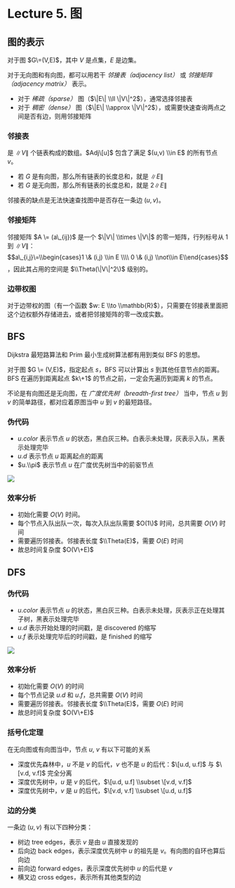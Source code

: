 
Lecture 5\. 图
=============


图的表示
----


对于图 $G\=(V,E)$，其中 $V$ 是点集，$E$ 是边集。


对于无向图和有向图，都可以用若干 *邻接表（adjacency list）* 或 *邻接矩阵（adjacency matrix）* 表示。


* 对于 *稀疏（sparse）* 图（$\|E\| \\ll \|V\|^2$），通常选择邻接表
* 对于 *稠密（dense）* 图（$\|E\| \\approx \|V\|^2$），或需要快速查询两点之间是否有边，则用邻接矩阵


### 邻接表


是 $\|V\|$ 个链表构成的数组。$Adj\[u]$ 包含了满足 $(u,v) \\in E$ 的所有节点 $v$。


* 若 $G$ 是有向图，那么所有链表的长度总和，就是 $\|E\|$
* 若 $G$ 是无向图，那么所有链表的长度总和，就是 $2\|E\|$


邻接表的缺点是无法快速查找图中是否存在一条边 $(u,v)$。


### 邻接矩阵


邻接矩阵 $A \= (a\_{ij})$ 是一个 $\|V\| \\times \|V\|$ 的零一矩阵，行列标号从 $1$ 到 $\|V\|$：$$a\_{i,j}\=\\begin{cases}1 \& (i,j) \\in E \\\\ 0 \& (i,j) \\not\\in E\\end{cases}$$，因此其占用的空间是 $\\Theta(\|V\|^2\)$ 级别的。


### 边带权图


对于边带权的图（有一个函数 $w: E \\to \\mathbb{R}$），只需要在邻接表里面把这个边权额外存储进去，或者把邻接矩阵的零一改成实数。


BFS
---


Dijkstra 最短路算法和 Prim 最小生成树算法都有用到类似 BFS 的思想。


对于图 $G \= (V,E)$，指定起点 $s$，BFS 可以计算出 $s$ 到其他任意节点的距离。BFS 在遍历到距离起点 $k\+1$ 的节点之前，一定会先遍历到距离 $k$ 的节点。


不论是有向图还是无向图，在 *广度优先树（breadth\-first tree）* 当中，节点 $u$ 到 $v$ 的简单路径，都对应着原图当中 $u$ 到 $v$ 的最短路径。


### 伪代码


* $u.color$ 表示节点 $u$ 的状态，黑白灰三种。白表示未处理，灰表示入队，黑表示处理完毕
* $u.d$ 表示节点 $u$ 距离起点的距离
* $u.\\pi$ 表示节点 $u$ 在广度优先树当中的前驱节点


![](https://s2.loli.net/2023/05/16/OQMZ9kqV6GwhLbH.png)


### 效率分析


* 初始化需要 $O(V)$ 时间。
* 每个节点入队出队一次，每次入队出队需要 $O(1\)$ 时间，总共需要 $O(V)$ 时间
* 需要遍历邻接表。邻接表长度 $\\Theta(E)$，需要 $O(E)$ 时间
* 故总时间复杂度 $O(V\+E)$


DFS
---


### 伪代码


* $u.color$ 表示节点 $u$ 的状态，黑白灰三种。白表示未处理，灰表示正在处理其子树，黑表示处理完毕
* $u.d$ 表示开始处理的时间戳，是 discovered 的缩写
* $u.f$ 表示处理完毕后的时间戳，是 finished 的缩写


![](https://s2.loli.net/2023/05/18/uYBsoj3acbH9EDV.png)


### 效率分析


* 初始化需要 $O(V)$ 的时间
* 每个节点记录 $u.d$ 和 $u.f$，总共需要 $O(V)$ 时间
* 需要遍历邻接表。邻接表长度 $\\Theta(E)$，需要 $O(E)$ 时间
* 故总时间复杂度 $O(V\+E)$


### 括号化定理


在无向图或有向图当中，节点 $u$, $v$ 有以下可能的关系


* 深度优先森林中，$u$ 不是 $v$ 的后代，$v$ 也不是 $u$ 的后代：$\[u.d, u.f]$ 与 $\[v.d, v.f]$ 完全分离
* 深度优先树中，$u$ 是 $v$ 的后代，$\[u.d, u.f] \\subset \[v.d, v.f]$
* 深度优先树中，$v$ 是 $u$ 的后代，$\[v.d, v.f] \\subset \[u.d, u.f]$


### 边的分类


一条边 $(u,v)$ 有以下四种分类：


* 树边 tree edges，表示 $v$ 是由 $u$ 直接发现的
* 后向边 back edges，表示深度优先树中 $u$ 的祖先是 $v$。有向图的自环也算后向边
* 前向边 forward edges，表示深度优先树中 $u$ 的后代是 $v$
* 横叉边 cross edges，表示所有其他类型的边


